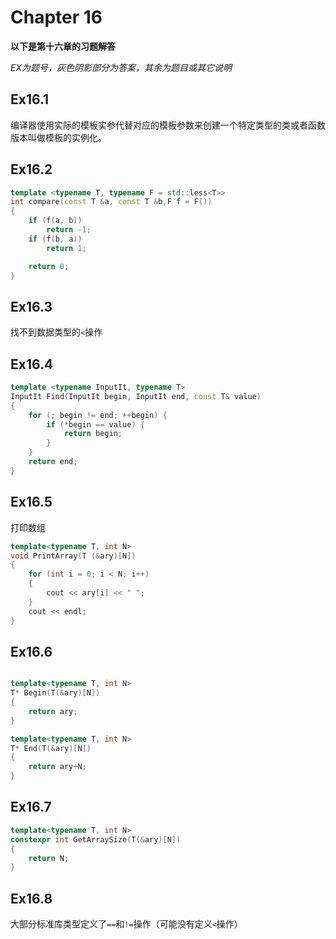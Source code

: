 
# Chapter 16
**以下是第十六章的习题解答**

*EX为题号，灰色阴影部分为答案，其余为题目或其它说明*

## Ex16.1
编译器使用实际的模板实参代替对应的模板参数来创建一个特定类型的类或者函数版本叫做模板的实例化。

## Ex16.2
```C++
template <typename T, typename F = std::less<T>>
int compare(const T &a, const T &b,F f = F())
{
	if (f(a, b))
		return -1;
	if (f(b, a))
		return 1;

	return 0;
}
```

## Ex16.3
找不到数据类型的`<`操作

## Ex16.4
```C++
template <typename InputIt, typename T>
InputIt Find(InputIt begin, InputIt end, const T& value)
{
    for (; begin != end; ++begin) {
        if (*begin == value) {
            return begin;
        }
    }
    return end;
}
```

## Ex16.5
打印数组
```C++
template<typename T, int N>
void PrintArray(T (&ary)[N])
{
	for (int i = 0; i < N; i++)
	{
		cout << ary[i] << " ";
	}
	cout << endl;
}
```

## Ex16.6
```C++

template<typename T, int N>
T* Begin(T(&ary)[N])
{
	return ary;
}

template<typename T, int N>
T* End(T(&ary)[N])
{
	return ary+N;
}
```

## Ex16.7
```C++
template<typename T, int N>
constexpr int GetArraySize(T(&ary)[N])
{
	return N;
}
```

## Ex16.8
大部分标准库类型定义了`==`和`!=`操作（可能没有定义`<`操作）
